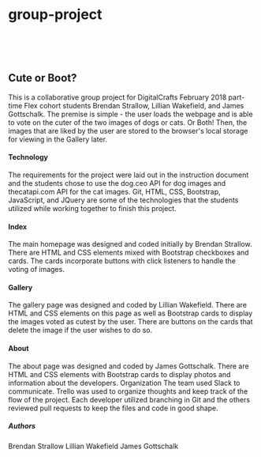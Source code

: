 # group-project
<br>
<br>
<br>

<h2>Cute or Boot?</h2>
This is a collaborative group project for DigitalCrafts February 2018 part-time Flex cohort students Brendan Strallow, Lillian Wakefield, and James Gottschalk. The premise is simple - the user loads the webpage and is able to vote on the cuter of the two images of dogs or cats. Or Both! Then, the images that are liked by the user are stored to the browser's local storage for viewing in the Gallery later. 

<h4>Technology</h4>
The requirements for the project were laid out in the instruction document and the students chose to use the dog.ceo API for dog images and thecatapi.com API for the cat images. Git, HTML, CSS, Bootstrap, JavaScript, and JQuery are some of the technologies that the students utilized while working together to finish this project. 

<h4>Index</h4>
The main homepage was designed and coded initially by Brendan Strallow. There are HTML and CSS elements mixed with Bootstrap checkboxes and cards. The cards incorporate buttons with click listeners to handle the voting of images. 

<h4>Gallery</h4>
The gallery page was designed and coded by Lillian Wakefield. There are HTML and CSS elements on this page as well as Bootstrap cards to display the images voted as cutest by the user. There are buttons on the cards that delete the image if the user wishes to do so.

<h4>About</h4>
The about page was designed and coded by James Gottschalk. There are HTML and CSS elements with Bootstrap cards to display photos and information about the developers.

</h5>Organization</h5>
The team used Slack to communicate. Trello was used to organize thoughts and keep track of the flow of the project. Each developer utilized branching in Git and the others reviewed pull requests to keep the files and code in good shape. 

<h5>Authors</h5>
Brendan Strallow
Lillian Wakefield
James Gottschalk
